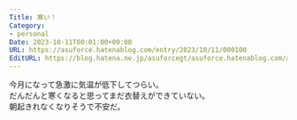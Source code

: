 ```yaml
---
Title: 寒い！
Category:
- personal
Date: 2023-10-11T00:01:00+09:00
URL: https://asuforce.hatenablog.com/entry/2023/10/11/000100
EditURL: https://blog.hatena.ne.jp/asuforcegt/asuforce.hatenablog.com/atom/entry/820878482974719665
---
```


今月になって急激に気温が低下してつらい。  
だんだんと寒くなると思ってまだ衣替えができていない。  
朝起きれなくなりそうで不安だ。
